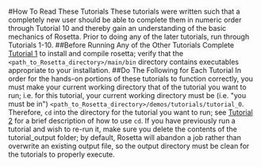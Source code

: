 #How To Read These Tutorials
These tutorials were written such that a completely new user should be able to complete them in numeric order through Tutorial 10 and thereby gain an understanding of the basic mechanics of Rosetta. Prior to doing any of the later tutorials, run through Tutorials 1-10.
##Before Running Any of the Other Tutorials
Complete [Tutorial 1](https://github.com/RosettaCommons/demos/blob/XRW2016/tutorials/install_build.md) to install and compile rosetta; verify that the `<path_to_Rosetta_directory>/main/bin` directory contains executables appropriate to your installation.
##Do The Following for Each Tutorial
In order for the hands-on portions of these tutorials to function correctly, you must make your current working directory that of the tutorial you want to run; i.e. for this tutorial, your current working directory must be (i.e. "you must be in") `<path_to_Rosetta_directory>/demos/tutorials/tutorial_0`.
Therefore, `cd` into the directory for the tutorial you want to run; see [Tutorial 2](https://github.com/RosettaCommons/demos/blob/XRW2016/tutorials/Tutorial_2_Working_With_Rosetta/Tutorial_2.md) for a brief description of how to use `cd`.
If you have previously run a tutorial and wish to re-run it, make sure you delete the contents of the tutorial_output folder; by default, Rosetta will abandon a job rather than overwrite an existing output file, so the output directory must be clean for the tutorials to properly execute.


